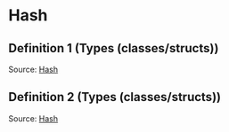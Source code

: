 # Hash

## Definition 1 (Types (classes/structs))

Source: [Hash](../../csrc/host_ir/pass/stream_parallel_type.cpp#L134)

## Definition 2 (Types (classes/structs))

Source: [Hash](../../csrc/multidevice/ipc_handle.h#L110)

